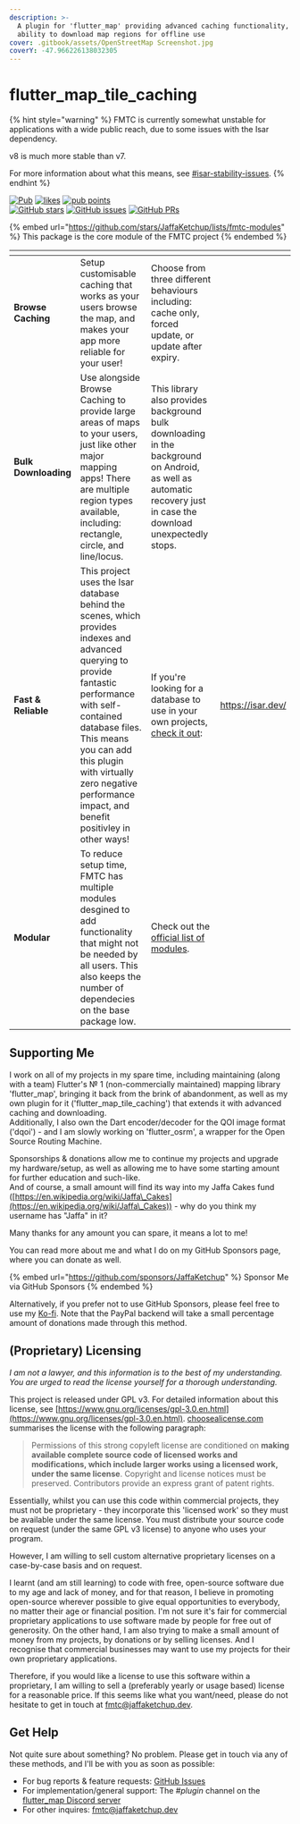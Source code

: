 ```yaml
---
description: >-
  A plugin for 'flutter_map' providing advanced caching functionality, with
  ability to download map regions for offline use
cover: .gitbook/assets/OpenStreetMap Screenshot.jpg
coverY: -47.966226138032305
---
```


# flutter\_map\_tile\_caching

{% hint style="warning" %}
FMTC is currently somewhat unstable for applications with a wide public reach, due to some issues with the Isar dependency.

v8 is much more stable than v7.

For more information about what this means, see [#isar-stability-issues](known-issues.md#isar-stability-issues "mention").
{% endhint %}

[![Pub](https://camo.githubusercontent.com/fa5d2e07c3ec99015333a47431c8f9c36fdd2e1b2d13e0931957165bfdbc24bd/68747470733a2f2f696d672e736869656c64732e696f2f7075622f762f666c75747465725f6d61705f74696c655f63616368696e672e7376673f6c6162656c3d4c61746573742b537461626c652b56657273696f6e)](https://pub.dev/packages/flutter\_map\_tile\_caching) [![likes](https://camo.githubusercontent.com/069b79d31629eac956d0bc39433b7417b922797243949aad8029618c357f5f61/68747470733a2f2f696d672e736869656c64732e696f2f7075622f6c696b65732f666c75747465725f6d61705f74696c655f63616368696e673f6c6162656c3d7075622e6465762b4c696b6573)](https://pub.dev/packages/flutter\_map\_tile\_caching/score) [![pub points](https://camo.githubusercontent.com/5f65f19f02c681109ee3cc29f56f32393a7a8a543d48f1c0470171eed8b76e40/68747470733a2f2f696d672e736869656c64732e696f2f7075622f706f696e74732f666c75747465725f6d61705f74696c655f63616368696e673f6c6162656c3d7075622e6465762b506f696e7473)](https://pub.dev/packages/flutter\_map\_tile\_caching/score)\
[![GitHub stars](https://camo.githubusercontent.com/066e78e1a3534dd759cfa7585cbda5c406c4b3c93dac6aa31da5ddd2d0809a3e/68747470733a2f2f696d672e736869656c64732e696f2f6769746875622f73746172732f4a616666614b6574636875702f666c75747465725f6d61705f74696c655f63616368696e672e7376673f6c6162656c3d4769744875622b5374617273)](https://github.com/JaffaKetchup/flutter\_map\_tile\_caching/stargazers/) [![GitHub issues](https://camo.githubusercontent.com/d64e0e0d2a1d2921b4b697e7d23488c38e47132f2957436141c2bcbf742cd40f/68747470733a2f2f696d672e736869656c64732e696f2f6769746875622f6973737565732f4a616666614b6574636875702f666c75747465725f6d61705f74696c655f63616368696e672e7376673f6c6162656c3d497373756573)](https://github.com/JaffaKetchup/flutter\_map\_tile\_caching/issues/) [![GitHub PRs](https://camo.githubusercontent.com/091d49c5807d3fa7cb445f4f90c2fd58a369375aa8a13d76cfe7885dce5f0daa/68747470733a2f2f696d672e736869656c64732e696f2f6769746875622f6973737565732d70722f4a616666614b6574636875702f666c75747465725f6d61705f74696c655f63616368696e672e7376673f6c6162656c3d50756c6c2532305265717565737473)](https://github.com/JaffaKetchup/flutter\_map\_tile\_caching/pulls/)

{% embed url="https://github.com/stars/JaffaKetchup/lists/fmtc-modules" %}
This package is the core module of the FMTC project
{% endembed %}

<table data-card-size="large" data-view="cards"><thead><tr><th></th><th></th><th></th><th data-type="content-ref"></th></tr></thead><tbody><tr><td><strong>Browse Caching</strong></td><td>Setup customisable caching that works as your users browse the map, and makes your app more reliable for your user! </td><td>Choose from three different behaviours including: cache only, forced update, or update after expiry.</td><td></td></tr><tr><td><strong>Bulk Downloading</strong></td><td>Use alongside Browse Caching to provide large areas of maps to your users, just like other major mapping apps! There are multiple region types available, including: rectangle, circle, and line/locus.</td><td>This library also provides background bulk downloading in the background on Android, as well as automatic recovery just in case the download unexpectedly stops.</td><td></td></tr><tr><td><strong>Fast &#x26; Reliable</strong></td><td>This project uses the Isar database behind the scenes, which provides indexes and advanced querying to provide fantastic performance with self-contained database files. This means you can add this plugin with virtually zero negative performance impact, and benefit positivley in other ways!</td><td>If you're looking for a database to use in your own projects, <a data-footnote-ref href="#user-content-fn-1">check it out</a>:</td><td><a href="https://isar.dev/">https://isar.dev/</a></td></tr><tr><td><strong>Modular</strong></td><td>To reduce setup time, FMTC has multiple modules desgined to add functionality that might not be needed by all users. This also keeps the number of dependecies on the base package low.</td><td>Check out the <a href="https://github.com/stars/JaffaKetchup/lists/fmtc-modules">official list of modules</a>.</td><td></td></tr></tbody></table>

## Supporting Me

I work on all of my projects in my spare time, including maintaining (along with a team) Flutter's № 1 (non-commercially maintained) mapping library 'flutter\_map', bringing it back from the brink of abandonment, as well as my own plugin for it ('flutter\_map\_tile\_caching') that extends it with advanced caching and downloading.\
Additionally, I also own the Dart encoder/decoder for the QOI image format ('dqoi') - and I am slowly working on 'flutter\_osrm', a wrapper for the Open Source Routing Machine.

Sponsorships & donations allow me to continue my projects and upgrade my hardware/setup, as well as allowing me to have some starting amount for further education and such-like.\
And of course, a small amount will find its way into my Jaffa Cakes fund ([https://en.wikipedia.org/wiki/Jaffa\_Cakes](https://en.wikipedia.org/wiki/Jaffa\_Cakes)) - why do you think my username has "Jaffa" in it?

Many thanks for any amount you can spare, it means a lot to me!

You can read more about me and what I do on my GitHub Sponsors page, where you can donate as well.

{% embed url="https://github.com/sponsors/JaffaKetchup" %}
Sponsor Me via GitHub Sponsors
{% endembed %}

Alternatively, if you prefer not to use GitHub Sponsors, please feel free to use my [Ko-fi](https://ko-fi.com/jaffaketchup). Note that the PayPal backend will take a small percentage amount of donations made through this method.

## (Proprietary) Licensing

_I am not a lawyer, and this information is to the best of my understanding. You are urged to read the license yourself for a thorough understanding._

This project is released under GPL v3. For detailed information about this license, see [https://www.gnu.org/licenses/gpl-3.0.en.html](https://www.gnu.org/licenses/gpl-3.0.en.html). [choosealicense.com](https://choosealicense.com/licenses/gpl-3.0/) summarises the license with the following paragraph:

> Permissions of this strong copyleft license are conditioned on **making available complete source code of licensed works and modifications, which include larger works using a licensed work, under the same license**. Copyright and license notices must be preserved. Contributors provide an express grant of patent rights.

Essentially, whilst you can use this code within commercial projects, they must not be proprietary - they incorporate this 'licensed work' so they must be available under the same license. You must distribute your source code on request (under the same GPL v3 license) to anyone who uses your program.

However, I am willing to sell custom alternative proprietary licenses on a case-by-case basis and on request.

I learnt (and am still learning) to code with free, open-source software due to my age and lack of money, and for that reason, I believe in promoting open-source wherever possible to give equal opportunities to everybody, no matter their age or financial position. I'm not sure it's fair for commercial proprietary applications to use software made by people for free out of generosity. On the other hand, I am also trying to make a small amount of money from my projects, by donations or by selling licenses. And I recognise that commercial businesses may want to use my projects for their own proprietary applications.

Therefore, if you would like a license to use this software within a proprietary, I am willing to sell a (preferably yearly or usage based) license for a reasonable price. If this seems like what you want/need, please do not hesitate to get in touch at [fmtc@jaffaketchup.dev](mailto:fmtc@jaffaketchup.dev).

## Get Help

Not quite sure about something? No problem. Please get in touch via any of these methods, and I'll be with you as soon as possible:

* For bug reports & feature requests: [GitHub Issues](https://github.com/JaffaKetchup/flutter\_map\_tile\_caching/issues)
* For implementation/general support: The _#plugin_ channel on the [flutter\_map Discord server](https://github.com/fleaflet/flutter\_map#discord-server)
* For other inquires: [fmtc@jaffaketchup.dev](mailto:fmtc@jaffaketchup.dev)

[^1]: I'm not sponsored by Isar, and they have no control over this message.
